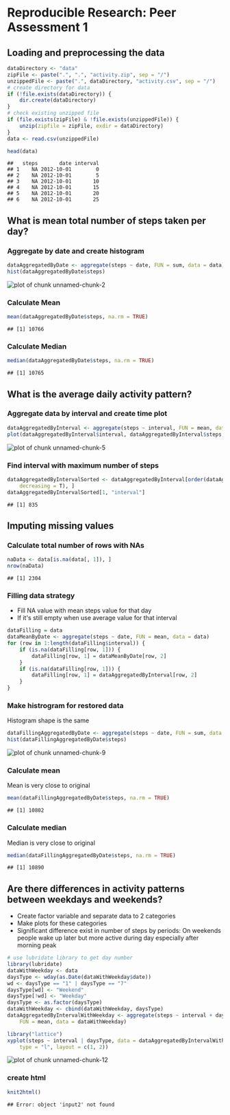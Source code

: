 # Reproducible Research: Peer Assessment 1


## Loading and preprocessing the data

```r
dataDirectory <- "data"
zipFile <- paste(".", ".", "activity.zip", sep = "/")
unzippedFile <- paste(".", dataDirectory, "activity.csv", sep = "/")
# create directory for data
if (!file.exists(dataDirectory)) {
    dir.create(dataDirectory)
}
# check existing unzipped file
if (file.exists(zipFile) & !file.exists(unzippedFile)) {
    unzip(zipfile = zipFile, exdir = dataDirectory)
}
data <- read.csv(unzippedFile)

head(data)
```

```
##   steps       date interval
## 1    NA 2012-10-01        0
## 2    NA 2012-10-01        5
## 3    NA 2012-10-01       10
## 4    NA 2012-10-01       15
## 5    NA 2012-10-01       20
## 6    NA 2012-10-01       25
```



## What is mean total number of steps taken per day?
### Aggregate by date and create histogram

```r
dataAggregatedByDate <- aggregate(steps ~ date, FUN = sum, data = data)
hist(dataAggregatedByDate$steps)
```

![plot of chunk unnamed-chunk-2](figure/unnamed-chunk-2.png) 

### Calculate Mean

```r
mean(dataAggregatedByDate$steps, na.rm = TRUE)
```

```
## [1] 10766
```

### Calculate Median

```r
median(dataAggregatedByDate$steps, na.rm = TRUE)
```

```
## [1] 10765
```


## What is the average daily activity pattern?
### Aggregate data by interval and create time plot

```r
dataAggregatedByInterval <- aggregate(steps ~ interval, FUN = mean, data = data)
plot(dataAggregatedByInterval$interval, dataAggregatedByInterval$steps, type = "l")
```

![plot of chunk unnamed-chunk-5](figure/unnamed-chunk-5.png) 

### Find interval with maximum number of steps

```r
dataAggregatedByIntervalSorted <- dataAggregatedByInterval[order(dataAggregatedByInterval$steps, 
    decreasing = T), ]
dataAggregatedByIntervalSorted[1, "interval"]
```

```
## [1] 835
```


## Imputing missing values
### Calculate total number of rows with NAs

```r
naData <- data[is.na(data[, 1]), ]
nrow(naData)
```

```
## [1] 2304
```


### Filling data strategy
- Fill NA value with mean steps value for that day
- If it's still empty when use average value for that interval

```r
dataFilling = data
dataMeanByDate <- aggregate(steps ~ date, FUN = mean, data = data)
for (row in 1:length(dataFilling$interval)) {
    if (is.na(dataFilling[row, 1])) {
        dataFilling[row, 1] = dataMeanByDate[row, 2]
    }
    if (is.na(dataFilling[row, 1])) {
        dataFilling[row, 1] = dataAggregatedByInterval[row, 2]
    }
}
```

### Make histrogram for restored data
Histogram shape is the same

```r
dataFillingAggregatedByDate <- aggregate(steps ~ date, FUN = sum, data = dataFilling)
hist(dataFillingAggregatedByDate$steps)
```

![plot of chunk unnamed-chunk-9](figure/unnamed-chunk-9.png) 

### Calculate mean
Mean is very close to original

```r
mean(dataFillingAggregatedByDate$steps, na.rm = TRUE)
```

```
## [1] 10802
```

### Calculate median
Median is very close to original

```r
median(dataFillingAggregatedByDate$steps, na.rm = TRUE)
```

```
## [1] 10890
```



## Are there differences in activity patterns between weekdays and weekends?
- Create factor variable and separate data to 2 categories
- Make plots for these categories
- Significant difference exist in number of steps by periods:
On weekends people wake up later but more active during day especially after morning peak

```r
# use lubridate library to get day number
library(lubridate)
dataWithWeekday <- data
daysType <- wday(as.Date(dataWithWeekday$date))
wd <- daysType == "1" | daysType == "7"
daysType[wd] <- "Weekend"
daysType[!wd] <- "Weekday"
daysType <- as.factor(daysType)
dataWithWeekday <- cbind(dataWithWeekday, daysType)
dataAggregatedByIntervalWithWeekday <- aggregate(steps ~ interval + daysType, 
    FUN = mean, data = dataWithWeekday)

library("lattice")
xyplot(steps ~ interval | daysType, data = dataAggregatedByIntervalWithWeekday, 
    type = "l", layout = c(1, 2))
```

![plot of chunk unnamed-chunk-12](figure/unnamed-chunk-12.png) 


### create html

```r
knit2html()
```

```
## Error: object 'input2' not found
```

